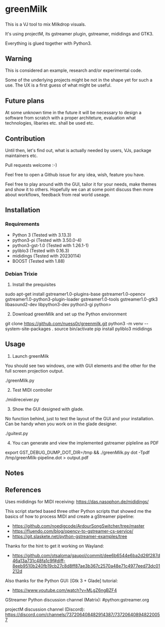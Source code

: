 # greenMilk
#####

This is a VJ tool to mix Milkdrop visuals.

It's using projectM, its gstreamer plugin, gstreamer, mididings and GTK3.

Everything is glued together with Python3.

## Warning

This is considered an example, research and/or experimental code.

Some of the underlying projects might be not in the shape yet for such a use.
The UX is a first guess of what might be useful.

## Future plans

At some unknown time in the future it will be necessary to design a software from scratch
with a proper architeture, evaluation what technologies, libaries etc. shall be used etc.

## Contribution

Until then, let's find out, what is actually needed by users, VJs, package maintainers etc.

Pull requests welcome :-)

Feel free to open a Github issue for any idea, wish, feature you have.

Feel free to play around with the GUI, tailor it for your needs, make themes and show it to others.
Hopefully we can at some point discuss then more about workflows, feedback from real world useage. 


## Installation

###  Requirements

* Python 3 (Tested with 3.13.3)
* python3-pi (Tested with 3.50.0-4)
* python3-gst-1.0 (Tested with 1.26.1-1)
* pyliblo3 (Tested with  0.16.3)
* mididings (Tested with 20230114)
* BOOST (Tested with 1.88)

### Debian Trixie

1. Install the prequisites

  sudo apt-get install gstreamer1.0-plugins-base gstreamer1.0-opencv gstreamer1.0-python3-plugin-loader gstreamer1.0-tools gstreamer1.0-gtk3 libasound2-dev libpython3-dev python3-gi python>

2. Download greenMilk and set up the Python environment

  git clone https://github.com/nuess0r/greenmilk.git
  python3 -m venv --system-site-packages .
  source bin/activate
  pip install pyliblo3 mididings

## Usage

1. Launch greenMilk

You should see two windows, one with GUI elements and the other for the full screen
projection output.

  ./greenMilk.py

2. Test MIDI controller


 ./midireceiver.py


3. Show the GUI designed with glade.

No function behind, just to test the layout of the GUI and your installation.
Can be handy when you work on in the glade designer.

  ./guitest.py

4. You can generate and view the implemented gstreamer pipleline as PDF

  export GST_DEBUG_DUMP_DOT_DIR=/tmp && ./greenMilk.py
  dot -Tpdf /tmp/greenMilk-pipeline.dot > output.pdf

## Notes



## References

Uses mididings for MIDI receiving: https://das.nasophon.de/mididings/

This script started based three other Python scripts that showed me the basics of
how to process MIDI and create a gStreamer pipeline:
- https://github.com/noedigcode/ArdourSongSwitcher/tree/master
- https://fluendo.com/blog/opencv-to-gstreamer-cs-service/
- https://git.slaskete.net/python-gstreamer-examples/tree

Thanks for the hint to get it working on Wayland:
- https://github.com/otsaloma/gaupol/commit/dee6b6544e6ba2d26f287d46a13a731c48fa1c9f#diff-8eeb9510b240fb19cb27c8d8ff87ae3b367c2570a48e71c4977eed73dc01212d

Also thanks for the Python GUI: [Gtk 3 + Glade] tutorial:
- https://www.youtube.com/watch?v=MLgZ6ngBZF4

GStreamer Python discussion channel (Matrix): #python:gstreamer.org

projectM discussion channel (Discord): https://discord.com/channels/737206408482914387/737206408948220057
